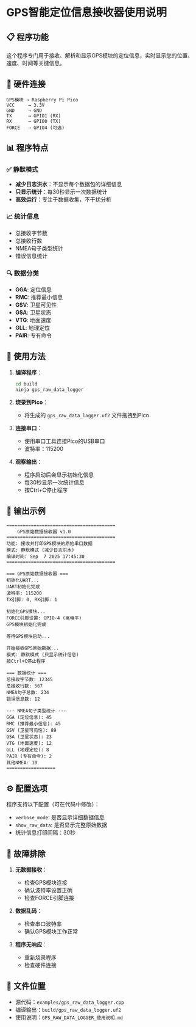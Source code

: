 # GPS智能定位信息接收器使用说明

## 📋 程序功能

这个程序专门用于接收、解析和显示GPS模块的定位信息，实时显示您的位置、速度、时间等关键信息。

## 🔧 硬件连接

```
GPS模块 → Raspberry Pi Pico
VCC     → 3.3V
GND     → GND
TX      → GPIO1 (RX)
RX      → GPIO0 (TX)
FORCE   → GPIO4 (可选)
```

## 📊 程序特点

### ✅ 静默模式
- **减少日志洪水**：不显示每个数据包的详细信息
- **只显示统计**：每30秒显示一次数据统计
- **高效运行**：专注于数据收集，不干扰分析

### 📈 统计信息
- 总接收字节数
- 总接收行数
- NMEA句子类型统计
- 错误信息统计

### 🔍 数据分类
- **GGA**: 定位信息
- **RMC**: 推荐最小信息
- **GSV**: 卫星可见性
- **GSA**: 卫星状态
- **VTG**: 地面速度
- **GLL**: 地理定位
- **PAIR**: 专有命令

## 🚀 使用方法

1. **编译程序**：
   ```bash
   cd build
   ninja gps_raw_data_logger
   ```

2. **烧录到Pico**：
   - 将生成的 `gps_raw_data_logger.uf2` 文件拖拽到Pico

3. **连接串口**：
   - 使用串口工具连接Pico的USB串口
   - 波特率：115200

4. **观察输出**：
   - 程序启动后会显示初始化信息
   - 每30秒显示一次统计信息
   - 按Ctrl+C停止程序

## 📝 输出示例

```
========================================
    GPS原始数据接收器 v1.0
========================================
功能: 接收并打印GPS模块的原始串口数据
模式: 静默模式 (减少日志洪水)
编译时间: Sep  7 2025 17:45:30
========================================

=== GPS原始数据接收器 ===
初始化UART...
UART初始化完成
波特率: 115200
TX引脚: 0, RX引脚: 1

初始化GPS模块...
FORCE引脚设置: GPIO-4 (高电平)
GPS模块初始化完成

等待GPS模块启动...

开始接收GPS原始数据...
模式: 静默模式 (只显示统计信息)
按Ctrl+C停止程序

=== 数据统计 ===
总接收字节数: 12345
总接收行数: 567
NMEA句子总数: 234
错误信息数: 12

--- NMEA句子类型统计 ---
GGA (定位信息): 45
RMC (推荐最小信息): 45
GSV (卫星可见性): 89
GSA (卫星状态): 23
VTG (地面速度): 12
GLL (地理定位): 8
PAIR (专有命令): 2
其他NMEA: 10
==================
```

## ⚙️ 配置选项

程序支持以下配置（可在代码中修改）：

- `verbose_mode`: 是否显示详细数据信息
- `show_raw_data`: 是否显示完整原始数据
- 统计信息打印间隔：30秒

## 🔧 故障排除

1. **无数据接收**：
   - 检查GPS模块连接
   - 确认波特率设置正确
   - 检查FORCE引脚连接

2. **数据乱码**：
   - 检查串口波特率
   - 确认GPS模块工作正常

3. **程序无响应**：
   - 重新烧录程序
   - 检查硬件连接

## 📁 文件位置

- 源代码：`examples/gps_raw_data_logger.cpp`
- 编译输出：`build/gps_raw_data_logger.uf2`
- 使用说明：`GPS_RAW_DATA_LOGGER_使用说明.md`
